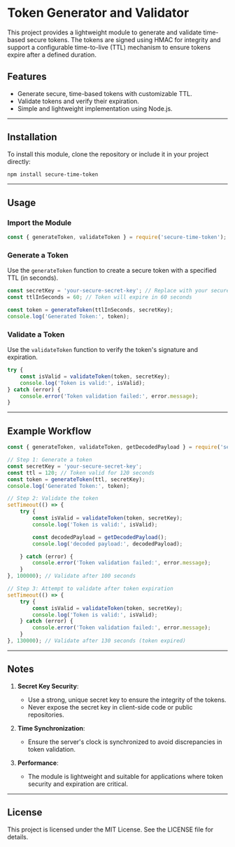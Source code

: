 # Token Generator and Validator

This project provides a lightweight module to generate and validate time-based secure tokens. The tokens are signed using HMAC for integrity and support a configurable time-to-live (TTL) mechanism to ensure tokens expire after a defined duration.

## Features

- Generate secure, time-based tokens with customizable TTL.
- Validate tokens and verify their expiration.
- Simple and lightweight implementation using Node.js.

---

## Installation

To install this module, clone the repository or include it in your project directly:

```bash
npm install secure-time-token
```

---

## Usage

### Import the Module

```javascript
const { generateToken, validateToken } = require('secure-time-token');
```

### Generate a Token

Use the `generateToken` function to create a secure token with a specified TTL (in seconds).

```javascript
const secretKey = 'your-secure-secret-key'; // Replace with your secure secret key
const ttlInSeconds = 60; // Token will expire in 60 seconds

const token = generateToken(ttlInSeconds, secretKey);
console.log('Generated Token:', token);
```

### Validate a Token

Use the `validateToken` function to verify the token's signature and expiration.

```javascript
try {
    const isValid = validateToken(token, secretKey);
    console.log('Token is valid:', isValid);
} catch (error) {
    console.error('Token validation failed:', error.message);
}
```

---

## Example Workflow

```javascript
const { generateToken, validateToken, getDecodedPayload } = require('secure-time-token');

// Step 1: Generate a token
const secretKey = 'your-secure-secret-key';
const ttl = 120; // Token valid for 120 seconds
const token = generateToken(ttl, secretKey);
console.log('Generated Token:', token);

// Step 2: Validate the token
setTimeout(() => {
    try {
        const isValid = validateToken(token, secretKey);
        console.log('Token is valid:', isValid);

        const decodedPayload = getDecodedPayload();
        console.log('decoded payload:', decodedPayload);

    } catch (error) {
        console.error('Token validation failed:', error.message);
    }
}, 100000); // Validate after 100 seconds

// Step 3: Attempt to validate after token expiration
setTimeout(() => {
    try {
        const isValid = validateToken(token, secretKey);
        console.log('Token is valid:', isValid);
    } catch (error) {
        console.error('Token validation failed:', error.message);
    }
}, 130000); // Validate after 130 seconds (token expired)
```

---

## Notes

1. **Secret Key Security**:
   - Use a strong, unique secret key to ensure the integrity of the tokens.
   - Never expose the secret key in client-side code or public repositories.

2. **Time Synchronization**:
   - Ensure the server's clock is synchronized to avoid discrepancies in token validation.

3. **Performance**:
   - The module is lightweight and suitable for applications where token security and expiration are critical.

---

## License

This project is licensed under the MIT License. See the LICENSE file for details.

